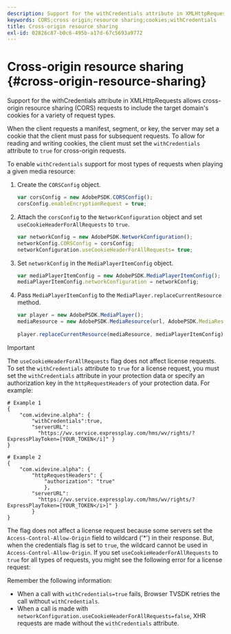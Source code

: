 ```yaml
---
description: Support for the withCredentials attribute in XMLHttpRequests allows cross-origin resource sharing (CORS) requests to include the target domain's cookies for a variety of request types.
keywords: CORS;cross origin;resource sharing;cookies;withCredentials
title: Cross-origin resource sharing
exl-id: 02826c87-b0c6-495b-a17d-67c5693a9772
---
```

# Cross-origin resource sharing {#cross-origin-resource-sharing}

Support for the withCredentials attribute in XMLHttpRequests allows cross-origin resource sharing (CORS) requests to include the target domain's cookies for a variety of request types.

When the client requests a manifest, segment, or key, the server may set a cookie that the client must pass for subsequent requests. To allow for reading and writing cookies, the client must set the `withCredentials` attribute to `true` for cross-origin requests.

To enable `withCredentials` support for most types of requests when playing a given media resource: 

1. Create the `CORSConfig` object.

   ```js
   var corsConfig = new AdobePSDK.CORSConfig();  
   corsConfig.enableEncryptionRequest = true; 
   ```

1. Attach the `corsConfig` to the `NetworkConfiguration` object and set `useCookieHeaderForAllRequests` to `true`.

   ```js
   var networkConfig = new AdobePSDK.NetworkConfiguration();  
   networkConfig.CORSConfig = corsConfig; 
   networkConfiguration.useCookieHeaderForAllRequests= true;
   ```

1. Set `networkConfig` in the `MediaPlayerItemConfig` object.

   ```js
   var mediaPlayerItemConfig = new AdobePSDK.MediaPlayerItemConfig();  
   mediaPlayerItemConfig.networkConfiguration = networkConfig; 
   ```

1. Pass `MediaPlayerItemConfig` to the `MediaPlayer.replaceCurrentResource` method.

   ```js
   var player = new AdobePSDK.MediaPlayer(); 
   mediaResource = new AdobePSDK.MediaResource(url, AdobePSDK.MediaResourceType.HLS);  
    
   player.replaceCurrentResource(mediaResource, mediaPlayerItemConfig);  
   
   ```

>[!IMPORTANT]
>
>The `useCookieHeaderForAllRequests` flag does not affect license requests. To set the `withCredentials` attribute to `true` for a license request, you must set the `withCredentials` attribute in your protection data or specify an authorization key in the `httpRequestHeaders` of your protection data. For example: 

```
# Example 1 
{ 
    "com.widevine.alpha": {  
        "withCredentials":true,  
        "serverURL":  
          "https://wv.service.expressplay.com/hms/wv/rights/?ExpressPlayToken=[YOUR_TOKEN</i]" } 
} 
 
# Example 2 
{ 
    "com.widevine.alpha": { 
        "httpRequestHeaders": {  
            "authorization": "true"  
            }, 
        "serverURL":  
          "https://wv.service.expressplay.com/hms/wv/rights/?ExpressPlayToken=[YOUR_TOKEN</i>]" }
        } 
}
```

The flag does not affect a license request because some servers set the `Access-Control-Allow-Origin` field to wildcard ('&#42;') in their response. But, when the credentials flag is set to `true`, the wildcard cannot be used in `Access-Control-Allow-Origin`. If you set `useCookieHeaderForAllRequests` to `true` for all types of requests, you might see the following error for a license request:  

Remember the following information:

* When a call with `withCredentials=true` fails, Browser TVSDK retries the call without `withCredentials`.
* When a call is made with `networkConfiguration.useCookieHeaderForAllRequests=false`, XHR requests are made without the `withCredentials` attribute.
